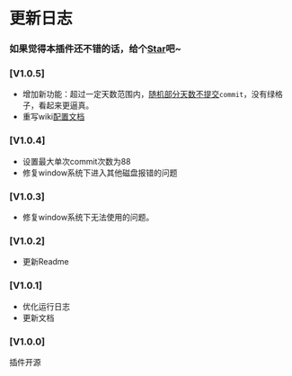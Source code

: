 # 更新日志

### 如果觉得本插件还不错的话，给个[Star](https://github.com/OBKoro1/autoCommit)吧~

### [V1.0.5]

* 增加新功能：超过一定天数范围内，[随机部分天数不提交](https://github.com/OBKoro1/autoCommit/wiki/%E9%85%8D%E7%BD%AE%E5%8F%8A%E4%BD%BF%E7%94%A8%E8%AF%B4%E6%98%8E#%E9%97%B4%E9%9A%94%E6%8F%90%E4%BA%A4)`commit`，没有绿格子，看起来更逼真。
* 重写wiki[配置文档](https://github.com/OBKoro1/autoCommit/wiki/%E9%85%8D%E7%BD%AE%E5%8F%8A%E4%BD%BF%E7%94%A8%E8%AF%B4%E6%98%8E)

### [V1.0.4]

* 设置最大单次commit次数为88
* 修复window系统下进入其他磁盘报错的问题

### [V1.0.3]

* 修复window系统下无法使用的问题。

### [V1.0.2]

* 更新Readme

### [V1.0.1]

* 优化运行日志
* 更新文档


### [V1.0.0]

插件开源
